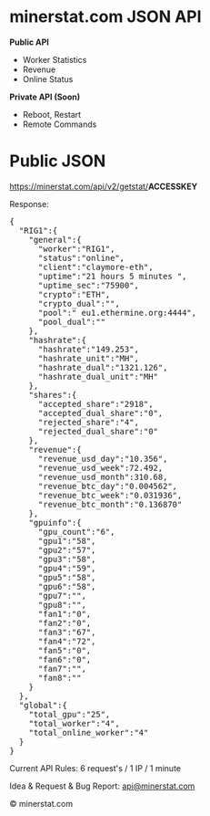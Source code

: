 # minerstat.com JSON API

<b>Public API</b>

- Worker Statistics
- Revenue
- Online Status

<b>Private API (Soon)</b>

- Reboot, Restart
- Remote Commands

# Public JSON

https://minerstat.com/api/v2/getstat/<b>ACCESSKEY</b>

Response:

<pre>
{
  "RIG1":{  
    "general":{  
      "worker":"RIG1",
      "status":"online",
      "client":"claymore-eth",
      "uptime":"21 hours 5 minutes ",
      "uptime_sec":"75900",
      "crypto":"ETH",
      "crypto_dual":"",
      "pool":" eu1.ethermine.org:4444",
      "pool_dual":""
    },
    "hashrate":{  
      "hashrate":"149.253",
      "hashrate_unit":"MH",
      "hashrate_dual":"1321.126",
      "hashrate_dual_unit":"MH"
    },
    "shares":{  
      "accepted_share":"2918",
      "accepted_dual_share":"0",
      "rejected_share":"4",
      "rejected_dual_share":"0"
    },
    "revenue":{  
      "revenue_usd_day":"10.356",
      "revenue_usd_week":72.492,
      "revenue_usd_month":310.68,
      "revenue_btc_day":"0.004562",
      "revenue_btc_week":"0.031936",
      "revenue_btc_month":"0.136870"
    },
    "gpuinfo":{  
      "gpu_count":"6",
      "gpu1":"58",
      "gpu2":"57",
      "gpu3":"58",
      "gpu4":"59",
      "gpu5":"58",
      "gpu6":"58",
      "gpu7":"",
      "gpu8":"",
      "fan1":"0",
      "fan2":"0",
      "fan3":"67",
      "fan4":"72",
      "fan5":"0",
      "fan6":"0",
      "fan7":"",
      "fan8":""
    }
  },
  "global":{  
    "total_gpu":"25",
    "total_worker":"4",
    "total_online_worker":"4"
  }
}
</pre>

Current API Rules: 6 request's / 1 IP / 1 minute

Idea & Request & Bug Report: api@minerstat.com

© minerstat.com
